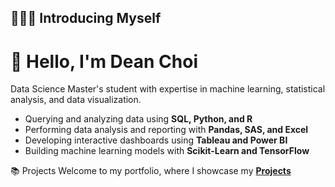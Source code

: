 ## 🙋🏻‍♀️ Introducing Myself

# 👋 Hello, I'm Dean Choi  
Data Science Master's student with expertise in machine learning, statistical analysis, and data visualization.

- Querying and analyzing data using **SQL, Python, and R**  
- Performing data analysis and reporting with **Pandas, SAS, and Excel**  
- Developing interactive dashboards using **Tableau and Power BI**  
- Building machine learning models with **Scikit-Learn and TensorFlow**  

📚 Projects
Welcome to my portfolio, where I showcase my **[Projects](https://github.com/deannie-choi/portfolio-guide)**
